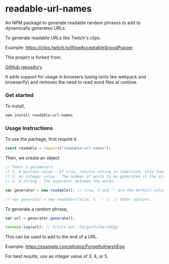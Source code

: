 # readable-url-names

An NPM package to generate readable random phrases to add to dynamically generated URLs.

To generate readable URLs like Twitch's clips.

Example: https://clips.twitch.tv/WiseAcceptableSnoodPupper

This project is forked from:

[GitHub repository](https://github.com/sharadbhat/ReadableURL)

It adds support for usage in browsers (using tools like webpack and browserify)
and removes the need to read word files at runtime.

### Get started
To install,
```sh
npm install readable-url-names
```

### Usage Instructions
To use the package, first require it.
```js
const readable = require("readable-url-names");
```

Then, we create an object.
```js
// Takes 3 parameters.
// 1. A boolean value - If true, returns string in CamelCase, else lowercase.
// 2. An integer value - The number of words to be generated in the string. (Between 2 and 10).
// 3. A string - The seperator between the words.

var generator = new readable(); // true, 3 and '' are the default values.

// var generator = new readable(false, 5, '-'); // Other options.
```

To generate a random phrase,
```js
var url = generator.generate();

console.log(url); // Prints out 'ForgetfulHarshEgg'
```

This can be used to add to the end of a URL.

Example: https://example.com/photos/ForgetfulHarshEgg

For best results, use an integer value of 3, 4, or 5.
